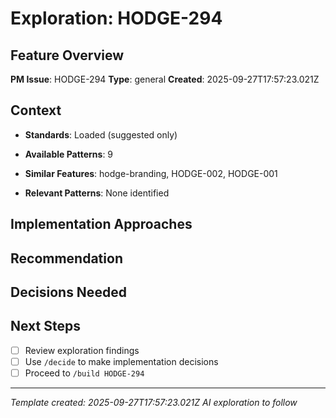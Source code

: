 # Exploration: HODGE-294

## Feature Overview
**PM Issue**: HODGE-294
**Type**: general
**Created**: 2025-09-27T17:57:23.021Z

## Context
- **Standards**: Loaded (suggested only)
- **Available Patterns**: 9

- **Similar Features**: hodge-branding, HODGE-002, HODGE-001
- **Relevant Patterns**: None identified

## Implementation Approaches
<!-- AI will generate 2-3 approaches here -->

## Recommendation
<!-- AI will provide recommendation -->

## Decisions Needed
<!-- AI will list decisions for /decide command -->

## Next Steps
- [ ] Review exploration findings
- [ ] Use `/decide` to make implementation decisions
- [ ] Proceed to `/build HODGE-294`

---
*Template created: 2025-09-27T17:57:23.021Z*
*AI exploration to follow*

